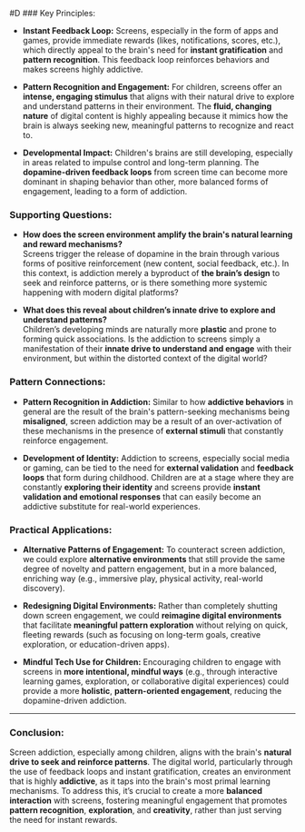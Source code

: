   #D ### Key Principles:

- **Instant Feedback Loop:** Screens, especially in the form of apps and games, provide immediate rewards (likes, notifications, scores, etc.), which directly appeal to the brain's need for **instant gratification** and **pattern recognition**. This feedback loop reinforces behaviors and makes screens highly addictive.
    
- **Pattern Recognition and Engagement:** For children, screens offer an **intense, engaging stimulus** that aligns with their natural drive to explore and understand patterns in their environment. The **fluid, changing nature** of digital content is highly appealing because it mimics how the brain is always seeking new, meaningful patterns to recognize and react to.
    
- **Developmental Impact:** Children's brains are still developing, especially in areas related to impulse control and long-term planning. The **dopamine-driven feedback loops** from screen time can become more dominant in shaping behavior than other, more balanced forms of engagement, leading to a form of addiction.
    

### Supporting Questions:

- **How does the screen environment amplify the brain's natural learning and reward mechanisms?**  
    Screens trigger the release of dopamine in the brain through various forms of positive reinforcement (new content, social feedback, etc.). In this context, is addiction merely a byproduct of **the brain’s design** to seek and reinforce patterns, or is there something more systemic happening with modern digital platforms?
    
- **What does this reveal about children’s innate drive to explore and understand patterns?**  
    Children’s developing minds are naturally more **plastic** and prone to forming quick associations. Is the addiction to screens simply a manifestation of their **innate drive to understand and engage** with their environment, but within the distorted context of the digital world?
    

### Pattern Connections:

- **Pattern Recognition in Addiction:** Similar to how **addictive behaviors** in general are the result of the brain's pattern-seeking mechanisms being **misaligned**, screen addiction may be a result of an over-activation of these mechanisms in the presence of **external stimuli** that constantly reinforce engagement.
    
- **Development of Identity:** Addiction to screens, especially social media or gaming, can be tied to the need for **external validation** and **feedback loops** that form during childhood. Children are at a stage where they are constantly **exploring their identity** and screens provide **instant validation and emotional responses** that can easily become an addictive substitute for real-world experiences.
    

### Practical Applications:

- **Alternative Patterns of Engagement:** To counteract screen addiction, we could explore **alternative environments** that still provide the same degree of novelty and pattern engagement, but in a more balanced, enriching way (e.g., immersive play, physical activity, real-world discovery).
    
- **Redesigning Digital Environments:** Rather than completely shutting down screen engagement, we could **reimagine digital environments** that facilitate **meaningful pattern exploration** without relying on quick, fleeting rewards (such as focusing on long-term goals, creative exploration, or education-driven apps).
    
- **Mindful Tech Use for Children:** Encouraging children to engage with screens in **more intentional, mindful ways** (e.g., through interactive learning games, exploration, or collaborative digital experiences) could provide a more **holistic**, **pattern-oriented engagement**, reducing the dopamine-driven addiction.
    

---

### Conclusion:

Screen addiction, especially among children, aligns with the brain's **natural drive to seek and reinforce patterns**. The digital world, particularly through the use of feedback loops and instant gratification, creates an environment that is highly **addictive**, as it taps into the brain's most primal learning mechanisms. To address this, it’s crucial to create a more **balanced interaction** with screens, fostering meaningful engagement that promotes **pattern recognition**, **exploration**, and **creativity**, rather than just serving the need for instant rewards.